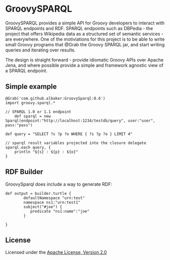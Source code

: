 GroovySPARQL
============

GroovySPARQL provides a simple API for Groovy developers to interact with SPARQL endpoints and RDF.  SPARQL endpoints such as DBPedia - the project that offers Wikipedia data as a structured set of semantic services - are everywhere.  One of the motiviations for this project is to be able to write small Groovy programs that @Grab the Groovy SPARQL jar, and start writing queries and iterating over results.

The design is straight forward - provide idiomatic Groovy APIs over Apache Jena, and where possible provide a simple and framework agnostic view of a SPARQL endpoint.

## Simple example

	@Grab('com.github.albaker:GroovySparql:0.6')
	import groovy.sparql.*
 
	// SPARQL 1.0 or 1.1 endpoint
        def sparql = new Sparql(endpoint:"http://localhost:1234/testdb/query", user:"user", pass:"pass")
		
	def query = "SELECT ?s ?p ?o WHERE { ?s ?p ?o } LIMIT 4"
		
	// sparql result variables projected into the closure delegate
	sparql.each query, { 
		println "${s} : ${p} : ${o}"
	}

## RDF Builder

GroovySparql does include a way to generate RDF:

    def output = builder.turtle {
			defaultNamespace "urn:test"
			namespace ns1:"urn:test1"
			subject("#joe") {
			   predicate "ns1:name":"joe"	
			}
			
	}


## License

Licensed under the [Apache License, Version 2.0](http://www.apache.org/licenses/LICENSE-2.0)  






